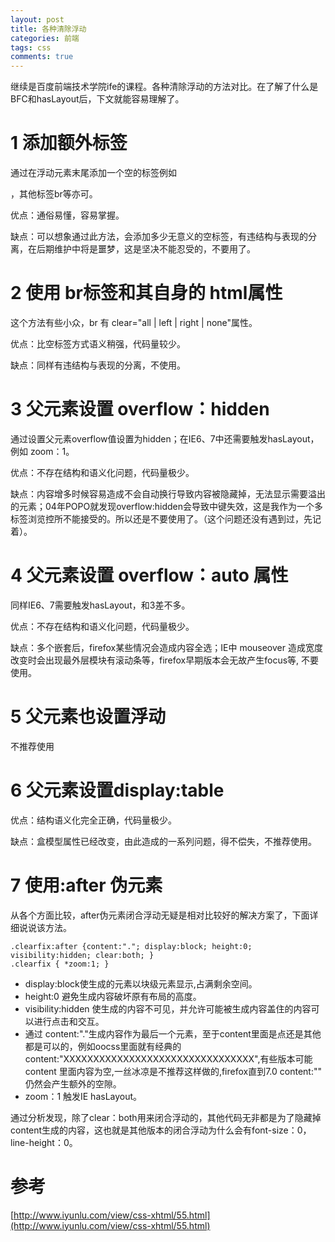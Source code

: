 ```yaml
---
layout: post
title: 各种清除浮动
categories: 前端
tags: css
comments: true
---
```


继续是百度前端技术学院ife的课程。各种清除浮动的方法对比。在了解了什么是BFC和hasLayout后，下文就能容易理解了。

# 1 添加额外标签

通过在浮动元素末尾添加一个空的标签例如 <div style="clear:both"></div>，其他标签br等亦可。

优点：通俗易懂，容易掌握。

缺点：可以想象通过此方法，会添加多少无意义的空标签，有违结构与表现的分离，在后期维护中将是噩梦，这是坚决不能忍受的，不要用了。

# 2 使用 br标签和其自身的 html属性

这个方法有些小众，br 有 clear="all | left | right | none"属性。

优点：比空标签方式语义稍强，代码量较少。

缺点：同样有违结构与表现的分离，不使用。

# 3 父元素设置 overflow：hidden

通过设置父元素overflow值设置为hidden；在IE6、7中还需要触发hasLayout，例如 zoom：1。

优点：不存在结构和语义化问题，代码量极少。

缺点：内容增多时候容易造成不会自动换行导致内容被隐藏掉，无法显示需要溢出的元素；04年POPO就发现overflow:hidden会导致中键失效，这是我作为一个多标签浏览控所不能接受的。所以还是不要使用了。（这个问题还没有遇到过，先记着）。

# 4 父元素设置 overflow：auto 属性

同样IE6、7需要触发hasLayout，和3差不多。

优点：不存在结构和语义化问题，代码量极少。

缺点：多个嵌套后，firefox某些情况会造成内容全选；IE中 mouseover 造成宽度改变时会出现最外层模块有滚动条等，firefox早期版本会无故产生focus等, 不要使用。

# 5 父元素也设置浮动

不推荐使用

# 6 父元素设置display:table

优点：结构语义化完全正确，代码量极少。

缺点：盒模型属性已经改变，由此造成的一系列问题，得不偿失，不推荐使用。

# 7 使用:after 伪元素

从各个方面比较，after伪元素闭合浮动无疑是相对比较好的解决方案了，下面详细说说该方法。

	.clearfix:after {content:"."; display:block; height:0; visibility:hidden; clear:both; }
	.clearfix { *zoom:1; }

* display:block使生成的元素以块级元素显示,占满剩余空间。
* height:0 避免生成内容破坏原有布局的高度。
* visibility:hidden 使生成的内容不可见，并允许可能被生成内容盖住的内容可以进行点击和交互。
* 通过 content:"."生成内容作为最后一个元素，至于content里面是点还是其他都是可以的，例如oocss里面就有经典的content:"XXXXXXXXXXXXXXXXXXXXXXXXXXXXXXXX",有些版本可能content 里面内容为空,一丝冰凉是不推荐这样做的,firefox直到7.0 content:"" 仍然会产生额外的空隙。
* zoom：1 触发IE hasLayout。

通过分析发现，除了clear：both用来闭合浮动的，其他代码无非都是为了隐藏掉content生成的内容，这也就是其他版本的闭合浮动为什么会有font-size：0，line-height：0。

# 参考

[http://www.iyunlu.com/view/css-xhtml/55.html](http://www.iyunlu.com/view/css-xhtml/55.html)